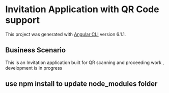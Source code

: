 # Invitation Application with QR Code support

This project was generated with [Angular CLI](https://github.com/angular/angular-cli) version 6.1.1.

## Business Scenario 

This is an Invitation application built for QR scanning and proceeding work , development is in progress

## use npm install to update node_modules folder
